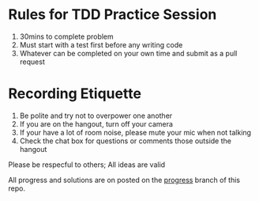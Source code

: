 # Rules for TDD Practice Session
1. 30mins to complete problem
2. Must start with a test first before any writing code
3. Whatever can be completed on your own time and submit as a pull request

# Recording Etiquette
1. Be polite and try not to overpower one another
2. If you are on the hangout, turn off your camera
3. If your have a lot of room noise, please mute your mic when not talking
4. Check the chat box for questions or comments those outside the hangout

Please be respecful to others; All ideas are valid

All progress and solutions are on posted on the [progress](https://github.com/rubyfornewbies/tdd_practice/tree/progress) branch of this repo.
